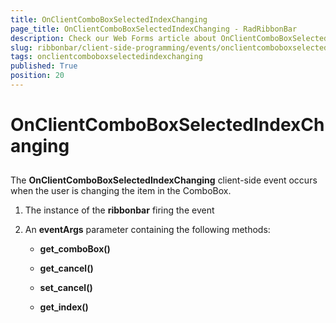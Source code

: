 ```yaml
---
title: OnClientComboBoxSelectedIndexChanging
page_title: OnClientComboBoxSelectedIndexChanging - RadRibbonBar
description: Check our Web Forms article about OnClientComboBoxSelectedIndexChanging.
slug: ribbonbar/client-side-programming/events/onclientcomboboxselectedindexchanging
tags: onclientcomboboxselectedindexchanging
published: True
position: 20
---
```


# OnClientComboBoxSelectedIndexChanging



## 

The **OnClientComboBoxSelectedIndexChanging** client-side event occurs when the user is changing the item in the ComboBox.

1. The instance of the **ribbonbar** firing the event

1. An **eventArgs** parameter containing the following methods:

	* **get_comboBox()**

	* **get_cancel()**

	* **set_cancel()**

	* **get_index()**

